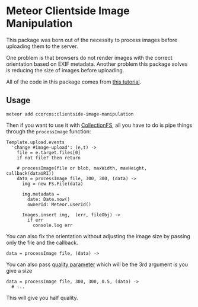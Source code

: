 # Meteor Clientside Image Manipulation

This package was born out of the necessity to process images before uploading them to the server. 

One problem is that browsers do not render images with the correct orientation based on EXIF metadata. Another problem this package solves is reducing the size of images before uploading. 

All of the code in this package comes from [this tutorial](http://chariotsolutions.com/blog/post/take-and-manipulate-photo-with-web-page/).

## Usage

    meteor add ccorcos:clientside-image-manipulation

Then if you want to use it with [CollectionFS](https://github.com/CollectionFS/Meteor-CollectionFS), all you have to do is pipe things through the `processImage` function:


    Template.upload.events
      'change #image-upload': (e,t) ->
        file = e.target.files[0]
        if not file? then return

        # processImage(file or blob, maxWidth, maxHeight, callback(dataURI))
        data = processImage file, 300, 300, (data) ->
          img = new FS.File(data)

          img.metadata =  
            date: Date.now()
            ownerId: Meteor.userId()

          Images.insert img,  (err, fileObj) ->
            if err
              console.log err

You can also fix the orientation without adjusting the image size by passing only the file and the callback.

    data = processImage file, (data) ->

You can also pass [quality parameter](https://developer.mozilla.org/en-US/docs/Web/API/HTMLCanvasElement/toDataURL) which will be the 3rd argument is you give a size

    data = processImage file, 300, 300, 0.5, (data) ->
      # ...

This will give you half quality.